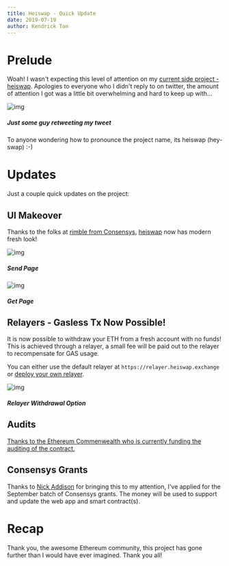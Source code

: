 ```yaml
---
title: Heiswap - Quick Update
date: 2019-07-19
author: Kendrick Tan
---
```


# Prelude

Woah! I wasn't expecting this level of attention on my [current side project - heiswap](https://kndrck.co/posts/introducing_heiswap/). Apologies to everyone who I didn't reply to on twitter, the amount of attention I got was a little bit overwhelming and hard to keep up with...

![img](https://i.imgur.com/8gmxklg.png)
##### Just some guy retweeting my tweet

To anyone wondering how to pronounce the project name, its heiswap (hey-swap) :-)

# Updates
Just a couple quick updates on the project:

## UI Makeover

Thanks to the folks at [rimble from Consensys](https://twitter.com/MakingRimble), [heiswap](https://heiswap.exchange) now has modern fresh look!

![img](https://i.imgur.com/cE98IyY.png)
##### Send Page

![img](https://i.imgur.com/G1SCX0l.png)
##### Get Page

## Relayers - Gasless Tx Now Possible!
It is now possible to withdraw your ETH from a fresh account with no funds! This is achieved through a relayer, a small fee will be paid out to the relayer to recompensate for GAS usage. 

You can either use the default relayer at `https://relayer.heiswap.exchange` or [deploy your own relayer](https://github.com/kendricktan/heiswap-relayer).

![img](https://i.imgur.com/Ydal4xH.png)
##### Relayer Withdrawal Option

## Audits
[Thanks to the Ethereum Commenwealth who is currently funding the auditing of the contract.](https://github.com/ethereumcommonwealth/Auditing/issues/321)

## Consensys Grants
Thanks to [Nick Addison](https://twitter.com/naddison) for bringing this to my attention, I've applied for the September batch of Consensys grants. The money will be used to support and update the web app and smart contract(s).

# Recap
Thank you, the awesome Ethereum community, this project has gone further than I would have ever imagined. Thank you all!
